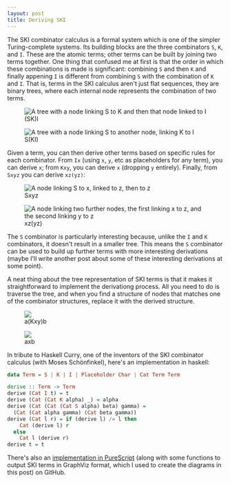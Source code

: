 ```yaml
---
layout: post
title: Deriving SKI
---
```


The SKI combinator calculus is a formal system which is one of the simpler
Turing-complete systems. Its building blocks are the three combinators `S`, `K`,
and `I`. These are the atomic terms; other terms can be built by joining two
terms together. <!-- more --> One thing that confused me at first is that the order in which
these combinations is made is significant: combining `S` and then `K` and
finally appening `I` is different from combining `S` with the combination of `K`
and `I`. That is, terms in the SKI calculus aren't just flat sequences, they are
binary trees, where each internal node represents the combination of two terms.

<div class="gallery">
<figure>
<img alt="A tree with a node linking S to K and then that node linked to I" src="/public/images/ski/ski.svg"> 
<figcaption>(SK)I</figcaption>
</figure>

<figure>
<img alt="A tree with a node linking S to another node, linking K to I" src="/public/images/ski/s-ki.svg">
<figcaption>S(KI)</figcaption>
</figure>
</div>

Given a term, you can then derive other terms based on specific rules for each
combinator. From `Ix` (using `x`, `y`, etc as placeholders for any term), you
can derive `x`; from `Kxy`, you can derive `x` (dropping `y` entirely). Finally,
from `Sxyz` you can derive `xz(yz)`:

<div class="gallery">
<figure>
<img alt="A node linking S to x, linked to z, then to z" src="/public/images/ski/sxyz.svg">
<figcaption>Sxyz</figcaption>
</figure>

<figure>
<img alt="A node linking two further nodes, the first linking x to z, and the second linking y to z" src="/public/images/ski/xz-yz.svg">
<figcaption>xz(yz)</figcaption>
</figure>
</div> 

The `S` combinator is particularly interesting because, unlike the `I` and `K`
combinators, it doesn't result in a smaller tree. This means the `S` combinator
can be used to build up further terms with more interesting derivations (maybe
I'll write another post about some of these interesting derivations at some
point).

A neat thing about the tree representation of SKI terms is that it makes it
straightforward to implement the derivationg process. All you need to do is
traverse the tree, and when you find a structure of nodes that matches one of
the combinator structures, replace it with the derived structure.

<div class="gallery">
<figure>
<img src="/public/images/ski/a-kxy-b.svg">
<figcaption>a(Kxy)b</figcaption>
</figure>
<figure>
<img src="/public/images/ski/axb.svg">
<figcaption>axb</figcaption>
</figure>
</div>

In tribute to Haskell Curry, one of the inventors of the SKI combinator calculus
(with Moses Schönfinkel), here's an implementation in haskell:

```haskell
data Term = S | K | I | Placeholder Char | Cat Term Term

derive :: Term -> Term
derive (Cat I t) = t
derive (Cat (Cat K alpha) _) = alpha
derive (Cat (Cat (Cat S alpha) beta) gamma) = 
  (Cat (Cat alpha gamma) (Cat beta gamma))
derive (Cat l r) = if (derive l) /= l then 
    Cat (derive l) r 
  else 
    Cat l (derive r)
derive t = t
```

There's also an [implementation in
PureScript](https://github.com/culturedsys/ski-purs) (along with some functions
to output SKI terms in GraphViz format, which I used to create the diagrams in
this post) on GitHub.